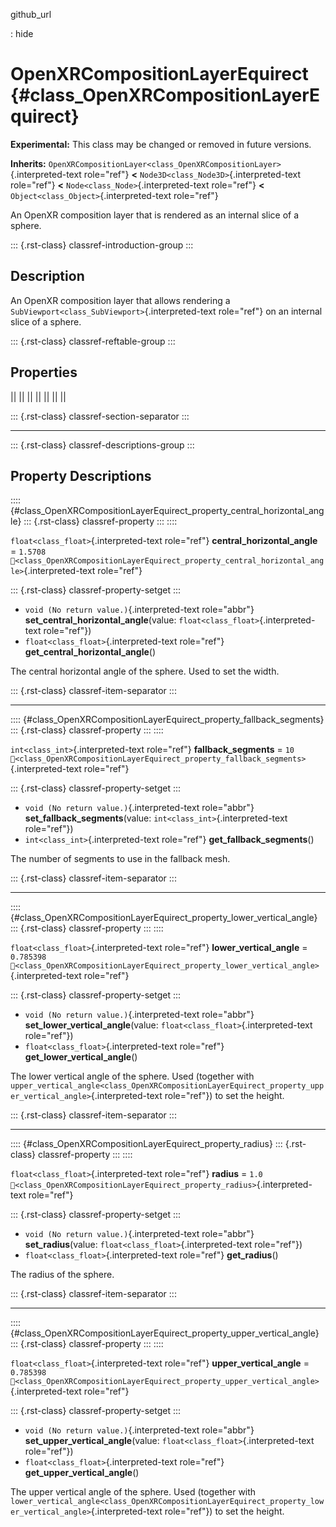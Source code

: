 github_url

:   hide

# OpenXRCompositionLayerEquirect {#class_OpenXRCompositionLayerEquirect}

**Experimental:** This class may be changed or removed in future
versions.

**Inherits:**
`OpenXRCompositionLayer<class_OpenXRCompositionLayer>`{.interpreted-text
role="ref"} **\<** `Node3D<class_Node3D>`{.interpreted-text role="ref"}
**\<** `Node<class_Node>`{.interpreted-text role="ref"} **\<**
`Object<class_Object>`{.interpreted-text role="ref"}

An OpenXR composition layer that is rendered as an internal slice of a
sphere.

::: {.rst-class}
classref-introduction-group
:::

## Description

An OpenXR composition layer that allows rendering a
`SubViewport<class_SubViewport>`{.interpreted-text role="ref"} on an
internal slice of a sphere.

::: {.rst-class}
classref-reftable-group
:::

## Properties

||
||
||
||
||
||
||

::: {.rst-class}
classref-section-separator
:::

------------------------------------------------------------------------

::: {.rst-class}
classref-descriptions-group
:::

## Property Descriptions

:::: {#class_OpenXRCompositionLayerEquirect_property_central_horizontal_angle}
::: {.rst-class}
classref-property
:::
::::

`float<class_float>`{.interpreted-text role="ref"}
**central_horizontal_angle** = `1.5708`
`🔗<class_OpenXRCompositionLayerEquirect_property_central_horizontal_angle>`{.interpreted-text
role="ref"}

::: {.rst-class}
classref-property-setget
:::

- `void (No return value.)`{.interpreted-text role="abbr"}
  **set_central_horizontal_angle**(value:
  `float<class_float>`{.interpreted-text role="ref"})
- `float<class_float>`{.interpreted-text role="ref"}
  **get_central_horizontal_angle**()

The central horizontal angle of the sphere. Used to set the width.

::: {.rst-class}
classref-item-separator
:::

------------------------------------------------------------------------

:::: {#class_OpenXRCompositionLayerEquirect_property_fallback_segments}
::: {.rst-class}
classref-property
:::
::::

`int<class_int>`{.interpreted-text role="ref"} **fallback_segments** =
`10`
`🔗<class_OpenXRCompositionLayerEquirect_property_fallback_segments>`{.interpreted-text
role="ref"}

::: {.rst-class}
classref-property-setget
:::

- `void (No return value.)`{.interpreted-text role="abbr"}
  **set_fallback_segments**(value: `int<class_int>`{.interpreted-text
  role="ref"})
- `int<class_int>`{.interpreted-text role="ref"}
  **get_fallback_segments**()

The number of segments to use in the fallback mesh.

::: {.rst-class}
classref-item-separator
:::

------------------------------------------------------------------------

:::: {#class_OpenXRCompositionLayerEquirect_property_lower_vertical_angle}
::: {.rst-class}
classref-property
:::
::::

`float<class_float>`{.interpreted-text role="ref"}
**lower_vertical_angle** = `0.785398`
`🔗<class_OpenXRCompositionLayerEquirect_property_lower_vertical_angle>`{.interpreted-text
role="ref"}

::: {.rst-class}
classref-property-setget
:::

- `void (No return value.)`{.interpreted-text role="abbr"}
  **set_lower_vertical_angle**(value:
  `float<class_float>`{.interpreted-text role="ref"})
- `float<class_float>`{.interpreted-text role="ref"}
  **get_lower_vertical_angle**()

The lower vertical angle of the sphere. Used (together with
`upper_vertical_angle<class_OpenXRCompositionLayerEquirect_property_upper_vertical_angle>`{.interpreted-text
role="ref"}) to set the height.

::: {.rst-class}
classref-item-separator
:::

------------------------------------------------------------------------

:::: {#class_OpenXRCompositionLayerEquirect_property_radius}
::: {.rst-class}
classref-property
:::
::::

`float<class_float>`{.interpreted-text role="ref"} **radius** = `1.0`
`🔗<class_OpenXRCompositionLayerEquirect_property_radius>`{.interpreted-text
role="ref"}

::: {.rst-class}
classref-property-setget
:::

- `void (No return value.)`{.interpreted-text role="abbr"}
  **set_radius**(value: `float<class_float>`{.interpreted-text
  role="ref"})
- `float<class_float>`{.interpreted-text role="ref"} **get_radius**()

The radius of the sphere.

::: {.rst-class}
classref-item-separator
:::

------------------------------------------------------------------------

:::: {#class_OpenXRCompositionLayerEquirect_property_upper_vertical_angle}
::: {.rst-class}
classref-property
:::
::::

`float<class_float>`{.interpreted-text role="ref"}
**upper_vertical_angle** = `0.785398`
`🔗<class_OpenXRCompositionLayerEquirect_property_upper_vertical_angle>`{.interpreted-text
role="ref"}

::: {.rst-class}
classref-property-setget
:::

- `void (No return value.)`{.interpreted-text role="abbr"}
  **set_upper_vertical_angle**(value:
  `float<class_float>`{.interpreted-text role="ref"})
- `float<class_float>`{.interpreted-text role="ref"}
  **get_upper_vertical_angle**()

The upper vertical angle of the sphere. Used (together with
`lower_vertical_angle<class_OpenXRCompositionLayerEquirect_property_lower_vertical_angle>`{.interpreted-text
role="ref"}) to set the height.
